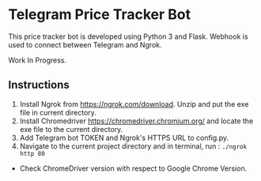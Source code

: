 # Telegram Price Tracker Bot
This price tracker bot is developed using Python 3 and Flask. Webhook is used to connect between Telegram and Ngrok. 

Work In Progress.

## Instructions 
1. Install Ngrok from https://ngrok.com/download. Unzip and put the exe file in current directory. 
2. Install Chromedriver https://chromedriver.chromium.org/ and locate the exe file to the current directory.
3. Add Telegram bot TOKEN and Ngrok's HTTPS URL to config.py. 
4. Navigate to the current project directory and in terminal, run : 
`./ngrok http 80`

* Check ChromeDriver version with respect to Google Chrome Version. 
